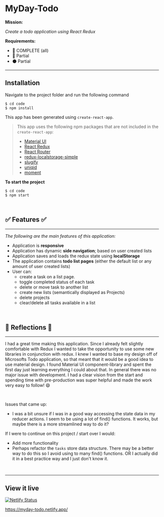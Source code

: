 # MyDay-Todo

**Mission:** 

*Create a todo application using React Redux*

**Requirements:**
- 🔵 COMPLETE (all)
- 🔴 Partial
- ⚫ Partial


***

## Installation

Navigate to the project folder and run the following command

```
$ cd code 
$ npm install
```


This app has been generated using `create-react-app`.
> This app uses the following npm packages that are not included in the `create-react-app`:
> * [Material UI](https://material-ui.com/)
> * [React Redux](https://redux.js.org/)
> * [React Router](https://reactrouter.com/)
> * [redux-localstorage-simple](https://www.npmjs.com/package/redux-localstorage-simple)
> * [slugify](https://www.npmjs.com/package/slugify)
> * [uniqid](https://www.npmjs.com/package/uniqid)
> * [moment](https://momentjs.com/)

**To start the project**

```
$ cd code 
$ npm start
```
<br>

## ✅ Features ✅
***
*The following are the main features of this application:*
  
  * Application is **responsive**
  * Application has dynamic **side navigation**; based on user created lists
  * Application saves and loads the redux state using **localStorage**
  * The application contains **todo list pages** (either the default list or any amount of user created lists)
  * User can:
    * create a task on a list page.
    * toggle completed status of each task
    * delete or move task to another list
    * create new lists (semantically displayed as Projects)
    * delete projects
    * clear/delete all tasks available in a list

<br>

## 💭 Reflections 💭
***
I had a great time making this application. Since I already felt slightly comfortable with Redux I wanted to take the opportunity to use some new libraries in conjunction with redux. I knew I wanted to base my design off of Microsofts Todo application, so that meant that it would be a good idea to use material design. I found Material UI component-library and spent the first day just learning everything I could about that.
In general there was no major issue with development. I had a clear vision from the start and spending time with pre-production was super helpful and made the work very easy to follow! 😄

<br>

Issues that came up:
- I was a bit unsure if I was in a good way accessing the state data in my reducer actions. I seem to be using a lot of find() functions. It works, but maybe there is a more streamlined way to do it?


If I were to continue on this project / start over I would:
- Add more functionality
- Perhaps refactor the `tasks` store data structure. There may be a better way to do this so I avoid using to many find() functions. OR I actually did it in a best practice way and I just don't know it. 

<br>

***

## View it live

[![Netlify Status](https://api.netlify.com/api/v1/badges/2d111940-166e-4726-90cc-86f62d0536f8/deploy-status)](https://app.netlify.com/sites/myday-todo/deploys)

https://myday-todo.netlify.app/
